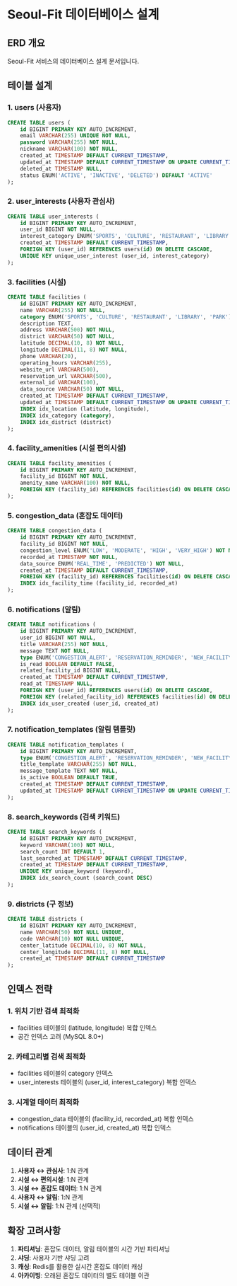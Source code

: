 # Seoul-Fit 데이터베이스 설계

## ERD 개요

Seoul-Fit 서비스의 데이터베이스 설계 문서입니다.

## 테이블 설계

### 1. users (사용자)
```sql
CREATE TABLE users (
    id BIGINT PRIMARY KEY AUTO_INCREMENT,
    email VARCHAR(255) UNIQUE NOT NULL,
    password VARCHAR(255) NOT NULL,
    nickname VARCHAR(100) NOT NULL,
    created_at TIMESTAMP DEFAULT CURRENT_TIMESTAMP,
    updated_at TIMESTAMP DEFAULT CURRENT_TIMESTAMP ON UPDATE CURRENT_TIMESTAMP,
    deleted_at TIMESTAMP NULL,
    status ENUM('ACTIVE', 'INACTIVE', 'DELETED') DEFAULT 'ACTIVE'
);
```

### 2. user_interests (사용자 관심사)
```sql
CREATE TABLE user_interests (
    id BIGINT PRIMARY KEY AUTO_INCREMENT,
    user_id BIGINT NOT NULL,
    interest_category ENUM('SPORTS', 'CULTURE', 'RESTAURANT', 'LIBRARY', 'PARK') NOT NULL,
    created_at TIMESTAMP DEFAULT CURRENT_TIMESTAMP,
    FOREIGN KEY (user_id) REFERENCES users(id) ON DELETE CASCADE,
    UNIQUE KEY unique_user_interest (user_id, interest_category)
);
```

### 3. facilities (시설)
```sql
CREATE TABLE facilities (
    id BIGINT PRIMARY KEY AUTO_INCREMENT,
    name VARCHAR(255) NOT NULL,
    category ENUM('SPORTS', 'CULTURE', 'RESTAURANT', 'LIBRARY', 'PARK') NOT NULL,
    description TEXT,
    address VARCHAR(500) NOT NULL,
    district VARCHAR(50) NOT NULL,
    latitude DECIMAL(10, 8) NOT NULL,
    longitude DECIMAL(11, 8) NOT NULL,
    phone VARCHAR(20),
    operating_hours VARCHAR(255),
    website_url VARCHAR(500),
    reservation_url VARCHAR(500),
    external_id VARCHAR(100),
    data_source VARCHAR(50) NOT NULL,
    created_at TIMESTAMP DEFAULT CURRENT_TIMESTAMP,
    updated_at TIMESTAMP DEFAULT CURRENT_TIMESTAMP ON UPDATE CURRENT_TIMESTAMP,
    INDEX idx_location (latitude, longitude),
    INDEX idx_category (category),
    INDEX idx_district (district)
);
```

### 4. facility_amenities (시설 편의시설)
```sql
CREATE TABLE facility_amenities (
    id BIGINT PRIMARY KEY AUTO_INCREMENT,
    facility_id BIGINT NOT NULL,
    amenity_name VARCHAR(100) NOT NULL,
    FOREIGN KEY (facility_id) REFERENCES facilities(id) ON DELETE CASCADE
);
```

### 5. congestion_data (혼잡도 데이터)
```sql
CREATE TABLE congestion_data (
    id BIGINT PRIMARY KEY AUTO_INCREMENT,
    facility_id BIGINT NOT NULL,
    congestion_level ENUM('LOW', 'MODERATE', 'HIGH', 'VERY_HIGH') NOT NULL,
    recorded_at TIMESTAMP NOT NULL,
    data_source ENUM('REAL_TIME', 'PREDICTED') NOT NULL,
    created_at TIMESTAMP DEFAULT CURRENT_TIMESTAMP,
    FOREIGN KEY (facility_id) REFERENCES facilities(id) ON DELETE CASCADE,
    INDEX idx_facility_time (facility_id, recorded_at)
);
```

### 6. notifications (알림)
```sql
CREATE TABLE notifications (
    id BIGINT PRIMARY KEY AUTO_INCREMENT,
    user_id BIGINT NOT NULL,
    title VARCHAR(255) NOT NULL,
    message TEXT NOT NULL,
    type ENUM('CONGESTION_ALERT', 'RESERVATION_REMINDER', 'NEW_FACILITY', 'SYSTEM') NOT NULL,
    is_read BOOLEAN DEFAULT FALSE,
    related_facility_id BIGINT NULL,
    created_at TIMESTAMP DEFAULT CURRENT_TIMESTAMP,
    read_at TIMESTAMP NULL,
    FOREIGN KEY (user_id) REFERENCES users(id) ON DELETE CASCADE,
    FOREIGN KEY (related_facility_id) REFERENCES facilities(id) ON DELETE SET NULL,
    INDEX idx_user_created (user_id, created_at)
);
```

### 7. notification_templates (알림 템플릿)
```sql
CREATE TABLE notification_templates (
    id BIGINT PRIMARY KEY AUTO_INCREMENT,
    type ENUM('CONGESTION_ALERT', 'RESERVATION_REMINDER', 'NEW_FACILITY', 'SYSTEM') NOT NULL,
    title_template VARCHAR(255) NOT NULL,
    message_template TEXT NOT NULL,
    is_active BOOLEAN DEFAULT TRUE,
    created_at TIMESTAMP DEFAULT CURRENT_TIMESTAMP,
    updated_at TIMESTAMP DEFAULT CURRENT_TIMESTAMP ON UPDATE CURRENT_TIMESTAMP
);
```

### 8. search_keywords (검색 키워드)
```sql
CREATE TABLE search_keywords (
    id BIGINT PRIMARY KEY AUTO_INCREMENT,
    keyword VARCHAR(100) NOT NULL,
    search_count INT DEFAULT 1,
    last_searched_at TIMESTAMP DEFAULT CURRENT_TIMESTAMP,
    created_at TIMESTAMP DEFAULT CURRENT_TIMESTAMP,
    UNIQUE KEY unique_keyword (keyword),
    INDEX idx_search_count (search_count DESC)
);
```

### 9. districts (구 정보)
```sql
CREATE TABLE districts (
    id BIGINT PRIMARY KEY AUTO_INCREMENT,
    name VARCHAR(50) NOT NULL UNIQUE,
    code VARCHAR(10) NOT NULL UNIQUE,
    center_latitude DECIMAL(10, 8) NOT NULL,
    center_longitude DECIMAL(11, 8) NOT NULL,
    created_at TIMESTAMP DEFAULT CURRENT_TIMESTAMP
);
```

## 인덱스 전략

### 1. 위치 기반 검색 최적화
- facilities 테이블의 (latitude, longitude) 복합 인덱스
- 공간 인덱스 고려 (MySQL 8.0+)

### 2. 카테고리별 검색 최적화
- facilities 테이블의 category 인덱스
- user_interests 테이블의 (user_id, interest_category) 복합 인덱스

### 3. 시계열 데이터 최적화
- congestion_data 테이블의 (facility_id, recorded_at) 복합 인덱스
- notifications 테이블의 (user_id, created_at) 복합 인덱스

## 데이터 관계

1. **사용자 ↔ 관심사**: 1:N 관계
2. **시설 ↔ 편의시설**: 1:N 관계
3. **시설 ↔ 혼잡도 데이터**: 1:N 관계
4. **사용자 ↔ 알림**: 1:N 관계
5. **시설 ↔ 알림**: 1:N 관계 (선택적)

## 확장 고려사항

1. **파티셔닝**: 혼잡도 데이터, 알림 테이블의 시간 기반 파티셔닝
2. **샤딩**: 사용자 기반 샤딩 고려
3. **캐싱**: Redis를 활용한 실시간 혼잡도 데이터 캐싱
4. **아카이빙**: 오래된 혼잡도 데이터의 별도 테이블 이관
